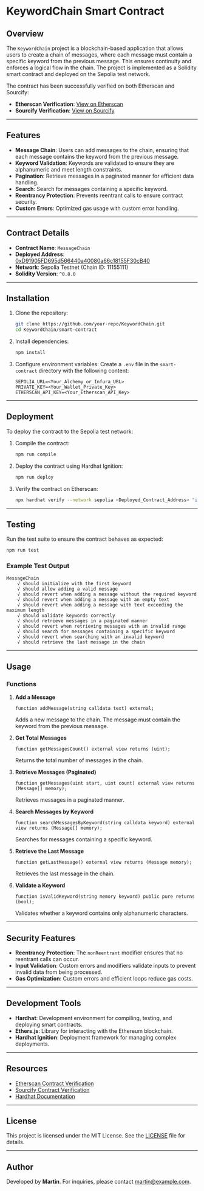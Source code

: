 # KeywordChain Smart Contract

## Overview

The `KeywordChain` project is a blockchain-based application that allows users to create a chain of messages, where each message must contain a specific keyword from the previous message. This ensures continuity and enforces a logical flow in the chain. The project is implemented as a Solidity smart contract and deployed on the Sepolia test network.

The contract has been successfully verified on both Etherscan and Sourcify:

- **Etherscan Verification**: [View on Etherscan](https://sepolia.etherscan.io/address/0xD91905FD695d566440a40080a66c18155F30cB40#code)
- **Sourcify Verification**: [View on Sourcify](https://repo.sourcify.dev/contracts/full_match/11155111/0xD91905FD695d566440a40080a66c18155F30cB40/)

---

## Features

- **Message Chain**: Users can add messages to the chain, ensuring that each message contains the keyword from the previous message.
- **Keyword Validation**: Keywords are validated to ensure they are alphanumeric and meet length constraints.
- **Pagination**: Retrieve messages in a paginated manner for efficient data handling.
- **Search**: Search for messages containing a specific keyword.
- **Reentrancy Protection**: Prevents reentrant calls to ensure contract security.
- **Custom Errors**: Optimized gas usage with custom error handling.

---

## Contract Details

- **Contract Name**: `MessageChain`
- **Deployed Address**: [0xD91905FD695d566440a40080a66c18155F30cB40](https://sepolia.etherscan.io/address/0xD91905FD695d566440a40080a66c18155F30cB40#code)
- **Network**: Sepolia Testnet (Chain ID: 11155111)
- **Solidity Version**: `^0.8.0`

---

## Installation

1. Clone the repository:
   ```bash
   git clone https://github.com/your-repo/KeywordChain.git
   cd KeywordChain/smart-contract
   ```

2. Install dependencies:
   ```bash
   npm install
   ```

3. Configure environment variables:
   Create a `.env` file in the `smart-contract` directory with the following content:
   ```env
   SEPOLIA_URL=<Your_Alchemy_or_Infura_URL>
   PRIVATE_KEY=<Your_Wallet_Private_Key>
   ETHERSCAN_API_KEY=<Your_Etherscan_API_Key>
   ```

---

## Deployment

To deploy the contract to the Sepolia test network:

1. Compile the contract:
   ```bash
   npm run compile
   ```

2. Deploy the contract using Hardhat Ignition:
   ```bash
   npm run deploy
   ```

3. Verify the contract on Etherscan:
   ```bash
   npx hardhat verify --network sepolia <Deployed_Contract_Address> "initialKeyword"
   ```

---

## Testing

Run the test suite to ensure the contract behaves as expected:

```bash
npm run test
```

### Example Test Output

```plaintext
MessageChain
    √ should initialize with the first keyword
    √ should allow adding a valid message
    √ should revert when adding a message without the required keyword
    √ should revert when adding a message with an empty text
    √ should revert when adding a message with text exceeding the maximum length
    √ should validate keywords correctly
    √ should retrieve messages in a paginated manner
    √ should revert when retrieving messages with an invalid range
    √ should search for messages containing a specific keyword
    √ should revert when searching with an invalid keyword
    √ should retrieve the last message in the chain
```

---

## Usage

### Functions

1. **Add a Message**
   ```solidity
   function addMessage(string calldata text) external;
   ```
   Adds a new message to the chain. The message must contain the keyword from the previous message.

2. **Get Total Messages**
   ```solidity
   function getMessagesCount() external view returns (uint);
   ```
   Returns the total number of messages in the chain.

3. **Retrieve Messages (Paginated)**
   ```solidity
   function getMessages(uint start, uint count) external view returns (Message[] memory);
   ```
   Retrieves messages in a paginated manner.

4. **Search Messages by Keyword**
   ```solidity
   function searchMessagesByKeyword(string calldata keyword) external view returns (Message[] memory);
   ```
   Searches for messages containing a specific keyword.

5. **Retrieve the Last Message**
   ```solidity
   function getLastMessage() external view returns (Message memory);
   ```
   Retrieves the last message in the chain.

6. **Validate a Keyword**
   ```solidity
   function isValidKeyword(string memory keyword) public pure returns (bool);
   ```
   Validates whether a keyword contains only alphanumeric characters.

---

## Security Features

- **Reentrancy Protection**: The `nonReentrant` modifier ensures that no reentrant calls can occur.
- **Input Validation**: Custom errors and modifiers validate inputs to prevent invalid data from being processed.
- **Gas Optimization**: Custom errors and efficient loops reduce gas costs.

---

## Development Tools

- **Hardhat**: Development environment for compiling, testing, and deploying smart contracts.
- **Ethers.js**: Library for interacting with the Ethereum blockchain.
- **Hardhat Ignition**: Deployment framework for managing complex deployments.

---

## Resources

- [Etherscan Contract Verification](https://sepolia.etherscan.io/address/0xD91905FD695d566440a40080a66c18155F30cB40#code)
- [Sourcify Contract Verification](https://repo.sourcify.dev/contracts/full_match/11155111/0xD91905FD695d566440a40080a66c18155F30cB40/)
- [Hardhat Documentation](https://hardhat.org/docs)

---

## License

This project is licensed under the MIT License. See the [LICENSE](LICENSE) file for details.

---

## Author

Developed by **Martin**. For inquiries, please contact [martin@example.com](mailto:martin@example.com).